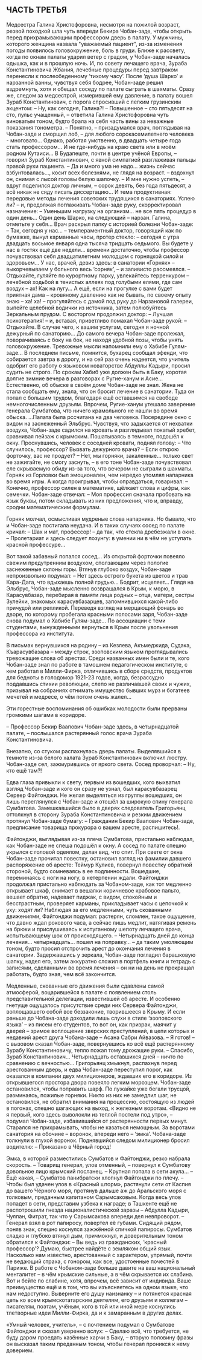 ## ЧАСТЬ ТРЕТЬЯ

Медсестра Галина Христофоровна, несмотря на пожилой возраст, резвой походкой шла чуть впереди Бекира Чобан-заде, чтобы открыть перед прихрамывающим профессором дверь в палату.
У мужчины, которого женщина назвала "уважаемый пациент", из-за изменения погоды появилось головокружение, боль в груди.
Ближе к рассвету, когда по окнам палаты ударил ветер с градом, у Чобан-заде началась одышка, как и в прошлую ночь.
И, по совету лечащего врача, Зураба Константиновича Жбания, лечебные процедуры перед завтраком перенесли к послеобеденному ‘тихому часу’.
После ‘душа Шарко’ и нарзанной ванны, чувствуя себя бодрее, Чобан-заде решил вздремнуть, хотя и обещал соседу по палате сыграть в шахматы. 
Сразу же, следом за медсестрой, измерившей ему давление, в палату вошел Зураб Константинович, с порога спросивший с легким грузинским акцентом: 
– Ну, как сегодня, Галина?! 
– Повышенное – сто пятьдесят на сто, пульс учащенный, – ответила Галина Христофоровна чуть виноватым тоном, будто брала на себя часть вины за неважные показания тонометра. 
– Понятно, – призадумался врач, поглядывая на Чобан-заде и сморщил лоб, – для любого сорокасемилетнего человека - многовато...
Однако, работая умственно, в двадцать четыре года стать профессором...
И не где-нибудь на краю света или в моём родном Кутаиси...
В Будапеште, почти в центре учёной Европы, – говорил Зураб Константинович, с явной симпатией разглаживая пальцы правой руки пациента.
– Да и много ума не надо... жизнь сейчас взбунтовалась..., косит всех болезнями, не глядя на возраст. – вздохнул он, снимая с лысой головы белую шапочку.
– И мне нужно успеть, – вдруг поделился доктор личным, – сорок девять, без года пятьдесят, а всё никак не сяду писать диссертацию…
И тема продуктивная: передовые методы лечения советских трудящихся в санаториях.
Успею ли? – и, продолжая поглаживать Чобан-заде руку, скорректировал назначение: – Уменьшим нагрузку на организм... не все пять процедур в один день…
Один день Шарко, на следующий – нарзан.
Галина, отметьте у себя... 
Врач раскрыл папку с историей болезни Чобан-заде:
– Так, сегодня у нас... – темпераментный доктор, говорящий как по бумажке, вынул карманные часы, протер стекло: – сегодня с утра двадцать восьмое января одна тысяча тридцать седьмого.
Вы будете у нас в гостях ещё две недели... времени достаточно, чтобы профессор почувствовал себя двадцатилетним молодцом с горняцкой силой и здоровьем…
У нас, врачей, девиз здесь: в санатории «Горняк» – выкорчевываем у больного весь ‘сорняк’, – и заливисто рассмеялся. – Отдыхайте, гуляйте по курортному парку, увлекайтесь терренкуром – лечебной ходьбой в тенистых аллеях под голубыми елями, где сам воздух – ах!
Как на лугу…
А ещё, если на прогулке с вами будет приятная дама – кровяному давлению как не бывать, по своему опыту знаю – ха! ха! – прогуляйтесь с дамой под руку до Нарзановой галереи, выпейте целебной водички из источника, затем полюбуйтесь Зеркальным прудом.
С восторгом продолжил доктор:
– Лучшая психотерапия! – и, вставая, приветливо помахал Чобан-заде рукой: – Отдыхайте.
В случае чего, к вашим услугам, сегодня я ночной дежурный по санаторию...
До самого вечера Чобан-заде пролежал, поворачиваясь с боку на бок, не находя удобной позы, чтобы унять головокружение.
Тревожные мысли напомнили ему о Хабибе Гулям-заде...
В последнем письме, помнится, бухарец сообщал эфенди, что собирается завтра в дорогу, и на сей раз очень надеется, что учитель одобрит его работу о языковом новаторстве Абдуллы Кадыри, просил судить не строго. 
По срокам Хабиб уже должен быть в Баку, коротая долгие зимние вечера в разговорах с Ругие-ханум и Асие... 
Естественно, об обыске в своём доме Чобан-заде не знал.
Жена не стала сообщать ему, знала, что он бросит лечение в санатории.
Туда он попал с большим трудом, благодаря ещё оставшимся на свободе немногочисленным друзьям.
Впрочем, Ругие-ханум утешало заверение генерала Сумбатова, что ничего крамольного не нашли во время обыска.
…Палата была рссчитана на два человека.
Посередине окно с видом на заснеженный Эльбрус.
Чувствуя, что задыхается от нехватки воздуха, Чобан-заде садился на кровать и разглядывал покатый хребет, сравнивая пейзаж с крымским.
Пошатываясь в темноте, подошёл к окну.
Проснувшись, человек с соседней кровати, поднял голову:
– Что случилось, профессор?
Вызвать дежурного врача? 
– Если открою форточку, вас не продует?
– Нет, мы горняки, закаленные… только свет не зажигайте, не смогу заснуть, – в его тоне Чобан-заде почувствовал еле скрываемую обиду из-за того, что вечером не сыграли в шахматы.
Горняк из Горловки был эмоционален, чем нередко утомлял напарника во время игры.
А когда проигрывал, чтобы оправдаться, говаривал: 
– Конечно, профессор силен в математике, щёлкает слова и цифры, как семечки.
Чобан-заде отвечал:
– Моя профессия сначала пробовать на язык буквы, потом складывать из них предложения, что и, вправду, сродни математическим формулам.

Горняк молчал, осмысливая мудреные слова напарника. 
Но бывало, что и Чобан-заде постигала неудача.
И в таких случаях сосед по палате кричал: – Шах и мат, профессор! – да так, что стекла дребезжали в окне.
– Пролетариат и здесь следует лозунгу: в умении ни в чём не уступать красной профессуре…

Вот такой забавный попался сосед...
Из открытой форточки повеяло свежим предутренним воздухом, сползающим через пологие заснеженные склоны горы.
Втянув глубоко воздух, Чобан-заде непроизвольно подумал: 
– Нет здесь острого букета из цветов и трав Кара-Дага, что вдыхаешь полной грудью...
Бодрит, исцеляет…
Глядя на Эльбрус, Чобан-заде мысленно возвращался в Крым, к морю, в Карасувбазар, перебирая в памяти лица родных – отца, матери, сестры Зулейхи, знакомых карасувбазарцев, запомнившихся какой-либо причудой или репликой.
Переведя взгляд на мерцающий фонарь во дворе, по которому пробегала красными полосами заря, Чобан-заде снова подумал о Хабибе Гулям-заде...
По ассоциации с теми студентами, вынужденными вернуться в Крым после увольнения профессора из института.

В письмах вернувшихся на родину – из Кезлева, Акъмеджида, Судака, Къарасувбазара – между строк, эзоповским языком проглядывались тревожащие слова об арестах.
Среди названных имен были и те, кого Чобан-заде знал по работе в тамошнем педагогическом институте, с кем работал в Милли-Фирка, отличившись в сборе средств, продуктов для бедноты в голодомор 1921-23 годов, когда, безрассудно поддавшись стихии революции, слепо не различавшей своих и чужих, призывал на собраниях отнимать имущество бывших мурз и богатеев мечетей и медресе, о чём потом очень жалел… 

Эти горестные воспоминания об ошибках молодости были прерваны громкими шагами в коридоре.

– Профессор Бекир Ваапович Чобан-заде здесь, в четырнадцатой палате, – послышался растерянный голос врача Зураба Константиновича.

Внезапно, со стуком распахнулась дверь палаты.
Выделявшийся в темноте из-за белого халата Зураб Константинович включил люстру.
Чобан-заде сел, зажмурившись от яркого света.
Сосед проворчал: 
– Ну, кто ещё там?!

Едва глаза привыкли к свету, первым из вошедших, кого выхватил взгляд Чобан-заде и кого он сразу не узнал, был карасувбазарец Сервер Файтонджи.
Не желая выделяться из группы вошедших, он лишь переглянулся с Чобан-заде и отошёл за широкую спину генерала Сумбатова.
Замешкавшийся было в дверях следователь Григорьянц оттолкнул в сторону 3ураба Константиновича и резким движением протянул Чобан-заде бумагу:
– Гражданин Бекир Ваапович Чобан-заде, предписание товарища прокурора о вашем аресте, распишитесь!.

Файтонджи, выглядывая из-за плеча Сумбатова, пристально наблюдал, как Чобан-заде не спеша подошёл к окну.
А сосед по палате спешно укрылся с головой одеялом, делая вид, что спит.
При свете от окна Чобан-заде прочитал повестку, остановил взгляд на фамилии давшего распоряжение об аресте: Теймур Кулиев, повернул повестку обратной стороной, будто сомневаясь в ее подлинности.
Вошедшие, переминаясь с ноги на ногу, в нетерпении ждали. 
Файтонджи продолжал пристально наблюдать за Чобаном-заде, как тот медленно открывает шкаф, снимает в вешалки коричневое крабовое пальто, вешает обратно, надевает пиджак, с видом, спокойным и бесстрастным, проверяет карманы, прикладывает часы с цепочкой к уху: ходят ли?
Наблюдая за его медленными, чуть скованными движениями, Файтонджи подумал: растерян, сломлен, такое ощущение, что давно ждал рокового часа, а сейчас лишь медлит, натягивая ремень на брюки и прислушиваясь к испуганному шепоту лечащего врача, испытывающему шок от происходящего. 
– Четырнадцать дней до конца лечения… четырнадцать… пошел на поправку… – да таким умоляющим тоном, будто просил отстрочить арест до окончания лечения в санатории. 
Задержавшись у зеркала, Чобан-заде погладил барашковую шапку, надел его, затем аккуратно сложил в портфель книги и тетрадь с записями, сделанными во время лечения – он ни на день не прекращал работать, будто зная, чем всё закончится.

Медленные, скованные его движения были сдавлены самой атмосферой, воцарившейся в палате с появлением столь представительной делегации, известившей об аресте.
И особенно гнетуще ощущалось присутствие среди них Сервера Файтонджи, воплощавшего собой все беззаконие, творившееся в Крыму.
И если раньше до Чобана-заде доходили лишь слухи в стиле ‘эзоповского языка’ – из писем его студентов, то вот он, как призрак, маячит у дверей – зримое воплощение зверских преступлений, в цепи которых и недавний арест друга Чобана-заде – Асана Сабри Айвазова. 
– Я готов! – с вызовом сказал Чобан-заде, повернувшись ко всё ещё растерянному Зурабу Константиновичу, тепло пожал тому дрожащие руки. – Спасибо, Зураб Константинович...
Четырнадцать оставшихся дней – ничто по сравнению с вечностью… 
Григорьянц хмыкнул, распахнув перед арестованным дверь, и едва Чобан-заде переступил порог, как оказался в компании двух милиционеров, ждавших его в коридоре. 
Из открывшегося простора двора повеяло легким морозцем.
Чобан-заде остановился, чтобы поправить шарф.
По лужайке уже бегали трусцой, разминаясь, пожилые горняки.
Никто из них не замедлил шаг, не остановился, не обратил внимания на процессию, состоящую из людей в погонах, спешно шагающих на выход, к железным воротам. 
«Видно не я первый, кого здесь выволокли из теплой поcтели под утро», – подумал Чобан-заде, избавившийся от растерянности первых минут.
Старался не прихрамывать, чтобы не казаться немощным. 
За воротами санатория на обочине – воронок, впереди него – ‘эмка’. 
Чобана-заде толкнули в глухой воронок.
Поднявшийся следом милиционер бросил водителю: 
– Приказано в Чёрный город!

Эмка, в которой разместились Сумбатов и Файтонджи, резко набрала скорость. 
– Товарищ генерал, улов отменный, – повернул к Сумбатову довольное лицо крымский посланец. – Крупная попала в сети акула… 
– Ещё какая, – Сумбатов панибратски хлопнул Файтонджи по плечу. – Чтобы был удачен улов в «Красный шторм», растянули сети от Каспия до вашего Чёрного моря, протянув дальше аж до Аральского моря с толковым, преданным капитаном Сарымсаковым.
Когда весь улов попадет в сети, представим узбека к награде; в Ташкенте ещё не распотрошили гнезда националистической заразы – Абдулла Кадыри, Чулпан, Фитрат, так что у Сарымсакова впереди дел невпроворот. – Генерал взял в рот папиросу, повертел её губами.
Сидящий рядом, поняв знак, спешно коснулся зажжённой спичкой папиросы.
Сумбатов сладко и глубоко втянул дым, причмокнул, и доверительным тоном обратился к Файтонджи: 
– Вы ведь из гражданских, ‘красный профессор’? Думаю, быстрее найдёте с земляком общий язык.
Насколько нам известно, арестованный с характером, упрямый, почти не ведающий страха, с гонором, как все, удостоенные почестей в Париже.
В работе с Чобаном-заде больше давите на ваш национальный менталитет – в чём крымские сильные, а в чём скрывается их слабина.
Вот и бейте по слабине, хотя, впрочем, всё зависит от индивида.
Ваше преимущество ещё и в том, что вы изъясняетесь на одном языке, что нам недоступно.
Выверните его душу наизнанку – и потянется красная цепь ко всем крымскотатарским деятелям, его друзьям и коллегам – писателям, поэтам, учёным, кого в той или иной мере коснулись тлетворные идеи Милли-Фирка, да и к замаранным в других делах.

«Умный человек, учитель», – с почтением подумал о Сумбатове Файтонджи и сказал уверенно вслух: 
– Сделаю всё, что требуется, не буду даром проедать казённые харчи в Баку, – вторую половину фразы он высказал таким преданным тоном, чтобы генерал проникся к нему доверием. 

